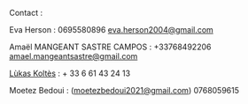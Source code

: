 Contact : 

Eva Herson : 0695580896 eva.herson2004@gmail.com

Amaël MANGEANT SASTRE CAMPOS : +33768492206 amael.mangeantsastre@gmail.com

[Lùkas Koltès](mailto:lukas.koltes@hotmail.fr) : + 33 6 61 43 24 13

Moetez Bedoui : (moetezbedoui2021@gmail.com) 0768059615
